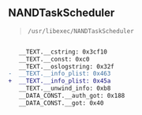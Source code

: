 ## NANDTaskScheduler

> `/usr/libexec/NANDTaskScheduler`

```diff

   __TEXT.__cstring: 0x3cf10
   __TEXT.__const: 0xc0
   __TEXT.__oslogstring: 0x32f
-  __TEXT.__info_plist: 0x463
+  __TEXT.__info_plist: 0x45a
   __TEXT.__unwind_info: 0xb8
   __DATA_CONST.__auth_got: 0x188
   __DATA_CONST.__got: 0x40

```
